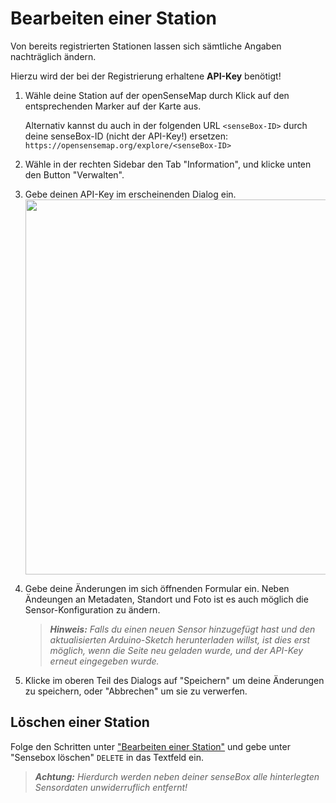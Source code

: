 # Bearbeiten einer Station
Von bereits registrierten Stationen lassen sich sämtliche Angaben nachträglich ändern.

Hierzu wird der bei der Registrierung erhaltene **API-Key** benötigt!

1. Wähle deine Station auf der openSenseMap durch Klick auf den entsprechenden Marker auf der Karte aus.

    Alternativ kannst du auch in der folgenden URL `<senseBox-ID>` durch deine senseBox-ID (nicht der API-Key!) ersetzen:
    `https://opensensemap.org/explore/<senseBox-ID>`
2. Wähle in der rechten Sidebar den Tab "Information", und klicke unten den Button "Verwalten".

3. Gebe deinen API-Key im erscheinenden Dialog ein.
    <img src="https://raw.githubusercontent.com/sensebox/resources/master/images/osem_edit_api-key.jpg" center width="600px" />

4. Gebe deine Änderungen im sich öffnenden Formular ein.
    Neben Ändeungen an Metadaten, Standort und Foto ist es auch möglich die Sensor-Konfiguration zu ändern.

    > ***Hinweis:*** *Falls du einen neuen Sensor hinzugefügt hast und den aktualisierten Arduino-Sketch herunterladen willst, ist dies erst möglich, wenn die Seite neu geladen wurde, und der API-Key erneut eingegeben wurde.*

5. Klicke im oberen Teil des Dialogs auf "Speichern" um deine Änderungen zu speichern, oder "Abbrechen" um sie zu verwerfen.

## Löschen einer Station
Folge den Schritten unter ["Bearbeiten einer Station"](#bearbeiten-einer-station) und gebe unter "Sensebox löschen" `DELETE` in das Textfeld ein.

> ***Achtung:*** *Hierdurch werden neben deiner senseBox alle hinterlegten Sensordaten unwiderruflich entfernt!*
